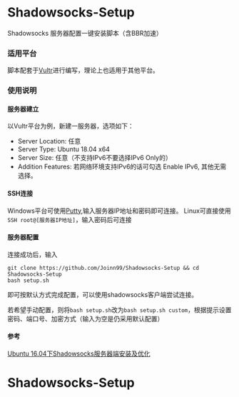 # Shadowsocks-Setup
Shadowsocks 服务器配置一键安装脚本（含BBR加速）

### 适用平台

脚本配套于[Vultr](https://my.vultr.com/)进行编写，理论上也适用于其他平台。

### 使用说明

#### 服务器建立

以Vultr平台为例，新建一服务器，选项如下：
- Server Location: 任意
- Server Type: Ubuntu 18.04 x64
- Server Size: 任意（不支持IPv6不要选择IPv6 Only的）
- Addition Features: 若网络环境支持IPv6的话可勾选 Enable IPv6, 其他无需选择。

#### SSH连接

Windows平台可使用[Putty](https://www.chiark.greenend.org.uk/~sgtatham/putty/latest.html),输入服务器IP地址和密码即可连接。
Linux可直接使用 ```SSH root@[服务器IP地址]```，输入密码后可连接

#### 服务器配置

连接成功后，输入
```
git clone https://github.com/Joinn99/Shadowsocks-Setup && cd Shadowsocks-Setup
bash setup.sh
```
即可按默认方式完成配置，可以使用shadowsocks客户端尝试连接。

若希望手动配置，则将```bash setup.sh```改为```bash setup.sh custom```，根据提示设置密码、端口号、加密方式（输入为空是仍采用默认配置）

#### 参考
[Ubuntu 16.04下Shadowsocks服务器端安装及优化](https://www.polarxiong.com/archives/Ubuntu-16-04%E4%B8%8BShadowsocks%E6%9C%8D%E5%8A%A1%E5%99%A8%E7%AB%AF%E5%AE%89%E8%A3%85%E5%8F%8A%E4%BC%98%E5%8C%96.html)
# Shadowsocks-Setup
